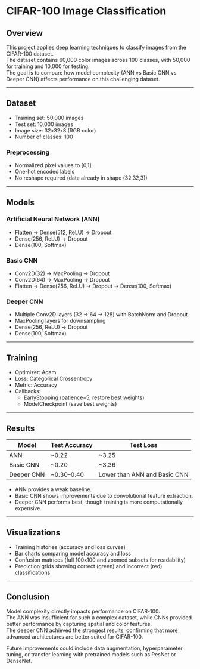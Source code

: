 # CIFAR-100 Image Classification

## Overview
This project applies deep learning techniques to classify images from the CIFAR-100 dataset.  
The dataset contains 60,000 color images across 100 classes, with 50,000 for training and 10,000 for testing.  
The goal is to compare how model complexity (ANN vs Basic CNN vs Deeper CNN) affects performance on this challenging dataset.

---

## Dataset
- Training set: 50,000 images
- Test set: 10,000 images
- Image size: 32x32x3 (RGB color)
- Number of classes: 100

### Preprocessing
- Normalized pixel values to [0,1]
- One-hot encoded labels
- No reshape required (data already in shape (32,32,3))

---

## Models

### Artificial Neural Network (ANN)
- Flatten → Dense(512, ReLU) → Dropout  
- Dense(256, ReLU) → Dropout  
- Dense(100, Softmax)

### Basic CNN
- Conv2D(32) → MaxPooling → Dropout  
- Conv2D(64) → MaxPooling → Dropout  
- Flatten → Dense(256, ReLU) → Dropout → Dense(100, Softmax)

### Deeper CNN
- Multiple Conv2D layers (32 → 64 → 128) with BatchNorm and Dropout  
- MaxPooling layers for downsampling  
- Dense(256, ReLU) → Dropout  
- Dense(100, Softmax)

---

## Training
- Optimizer: Adam  
- Loss: Categorical Crossentropy  
- Metric: Accuracy  
- Callbacks:
  - EarlyStopping (patience=5, restore best weights)
  - ModelCheckpoint (save best weights)

---

## Results

| Model       | Test Accuracy | Test Loss |
|-------------|---------------|-----------|
| ANN         | ~0.22         | ~3.25     |
| Basic CNN   | ~0.20         | ~3.36     |
| Deeper CNN  | ~0.30–0.40    | Lower than ANN and Basic CNN |

- ANN provides a weak baseline.
- Basic CNN shows improvements due to convolutional feature extraction.
- Deeper CNN performs best, though training is more computationally expensive.

---

## Visualizations
- Training histories (accuracy and loss curves)
- Bar charts comparing model accuracy and loss
- Confusion matrices (full 100x100 and zoomed subsets for readability)
- Prediction grids showing correct (green) and incorrect (red) classifications

---

## Conclusion
Model complexity directly impacts performance on CIFAR-100.  
The ANN was insufficient for such a complex dataset, while CNNs provided better performance by capturing spatial and color features.  
The deeper CNN achieved the strongest results, confirming that more advanced architectures are better suited for CIFAR-100.  

Future improvements could include data augmentation, hyperparameter tuning, or transfer learning with pretrained models such as ResNet or DenseNet.
